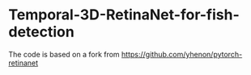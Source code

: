 # Temporal-3D-RetinaNet-for-fish-detection

The code is based on a fork from https://github.com/yhenon/pytorch-retinanet
